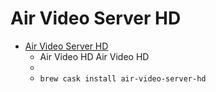 # Air Video Server HD
- [Air Video Server HD](https://airvideo.app/)
  -  Air Video HD Air Video HD
  - 
  - `brew cask install air-video-server-hd`
